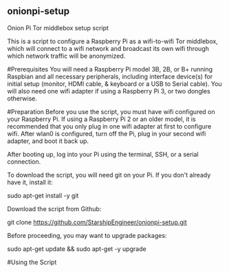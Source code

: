 ## onionpi-setup
Onion Pi Tor middlebox setup script

This is a script to configure a Raspberry Pi as a wifi-to-wifi Tor middlebox, which will connect to a wifi network and broadcast its own wifi through which network traffic will be anonymized.

#Prerequisites
You will need a Raspberry Pi model 3B, 2B, or B+ running Raspbian and all necessary peripherals, including interface device(s) for initial setup (monitor, HDMI cable, & keyboard or a USB to Serial cable). You will also need one wifi adapter if using a Raspberry Pi 3, or two dongles otherwise.

#Preparation
Before you use the script, you must have wifi configured on your Raspberry Pi. If using a Raspberry Pi 2 or an older model, it is recommended that you only plug in one wifi adapter at first to configure wifi. After wlan0 is configured, turn off the Pi, plug in your second wifi adapter, and boot it back up.

After booting up, log into your Pi using the terminal, SSH, or a serial connection.

To download the script, you will need  git on your Pi. If you don't already have it, install it:

sudo apt-get install -y git

Download the script from Github:

git clone https://github.com/StarshipEngineer/onionpi-setup.git

Before proceeding, you may want to upgrade packages:

sudo apt-get update && sudo apt-get -y upgrade

#Using the Script

